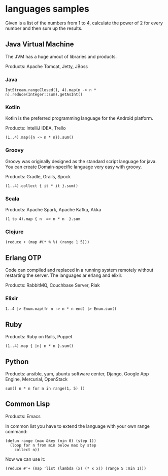 # languages samples

Given is a list of the numbers from 1 to 4, calculate the power of 2 for every number and then sum up the results.

## Java Virtual Machine

The JVM has a huge amout of libraries and products.

Products: Apache Tomcat, Jetty, JBoss

### Java

    IntStream.rangeClosed(1, 4).map(n -> n * n).reduce(Integer::sum).getAsInt()

### Kotlin

Kotlin is the preferred programming language for the Android platform.

Products: IntelliJ IDEA, Trello

    (1..4).map({n -> n * n}).sum()

### Groovy

Groovy was originally designed as the standard script language for java.
You can create Domain-specific language very easy with groovy.

Products: Gradle, Grails, Spock

    (1..4).collect { it * it }.sum()

### Scala

Products: Apache Spark, Apache Kafka, Akka

    (1 to 4).map { n  => n * n  }.sum

### Clojure

    (reduce + (map #(* % %) (range 1 5)))

## Erlang OTP

Code can compiled and replaced in a running system remotely without restarting the server. 
The languages ar erlang and elixir.

Products: RabbitMQ, Couchbase Server, Riak

### Elixir

    1..4 |> Enum.map(fn n -> n * n end) |> Enum.sum()

## Ruby

Products: Ruby on Rails, Puppet

    (1..4).map { |n| n * n }.sum()

## Python

Products: ansible, yum, ubuntu software center, Django, Google App Engine, Mercurial, OpenStack

    sum([ n * n for n in range(1, 5) ])

## Common Lisp

Products: Emacs

In common list you have to extend the language with your own range command:

    (defun range (max &key (min 0) (step 1))
      (loop for n from min below max by step
        collect n))

Now we can use it:

    (reduce #'+ (map 'list (lambda (x) (* x x)) (range 5 :min 1)))
